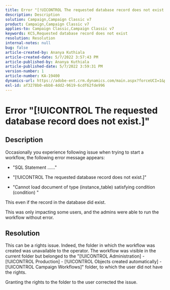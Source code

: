 ```yaml
---
title: Error "[!UICONTROL The requested database record does not exist.]"
description: Description
solution: Campaign,Campaign Classic v7
product: Campaign,Campaign Classic v7
applies-to: Campaign Classic,Campaign Classic v7
keywords: KCS,Requested database record does not exist
resolution: Resolution
internal-notes: null
bug: false
article-created-by: Ananya Kuthiala
article-created-date: 5/7/2022 3:57:43 PM
article-published-by: Ananya Kuthiala
article-published-date: 5/7/2022 3:59:31 PM
version-number: 1
article-number: KA-19400
dynamics-url: https://adobe-ent.crm.dynamics.com/main.aspx?forceUCI=1&pagetype=entityrecord&etn=knowledgearticle&id=caa7bd67-1ece-ec11-a7b5-0022480a8e40
exl-id: af3278b0-ebb8-4dd2-9619-6cdf62fde996
---
```

# Error "[!UICONTROL The requested database record does not exist.]"

## Description


Occasionally you experience following issue when trying to start a workflow, the following error message appears:

- "SQL Statement ......"

- "[!UICONTROL The requested database record does not exist.]"

- "Cannot load document of type (instance_table) satisfying condition (condition) "

This even if the record in the database did exist.

This was only impacting some users, and the admins were able to run the workflow without error.


## Resolution


This can be a rights issue. Indeed, the folder in which the workflow was created was unavailable to the operator. The workflow was visible in the current folder but belonged to the "[!UICONTROL Administration] - [!UICONTROL Production] - [!UICONTROL Objects created automatically] - [!UICONTROL Campaign Workflows]" folder, to which the user did not have the rights.

Granting the rights to the folder to the user corrected the issue.
